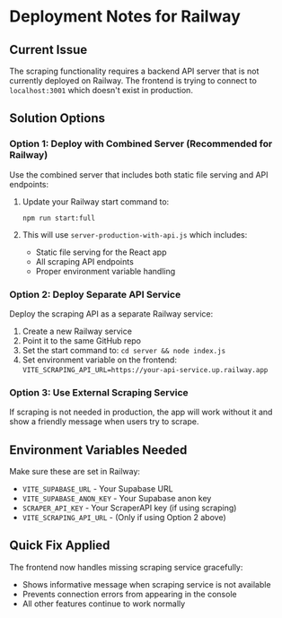# Deployment Notes for Railway

## Current Issue
The scraping functionality requires a backend API server that is not currently deployed on Railway. The frontend is trying to connect to `localhost:3001` which doesn't exist in production.

## Solution Options

### Option 1: Deploy with Combined Server (Recommended for Railway)
Use the combined server that includes both static file serving and API endpoints:

1. Update your Railway start command to:
   ```
   npm run start:full
   ```

2. This will use `server-production-with-api.js` which includes:
   - Static file serving for the React app
   - All scraping API endpoints
   - Proper environment variable handling

### Option 2: Deploy Separate API Service
Deploy the scraping API as a separate Railway service:

1. Create a new Railway service
2. Point it to the same GitHub repo
3. Set the start command to: `cd server && node index.js`
4. Set environment variable on the frontend: `VITE_SCRAPING_API_URL=https://your-api-service.up.railway.app`

### Option 3: Use External Scraping Service
If scraping is not needed in production, the app will work without it and show a friendly message when users try to scrape.

## Environment Variables Needed

Make sure these are set in Railway:
- `VITE_SUPABASE_URL` - Your Supabase URL
- `VITE_SUPABASE_ANON_KEY` - Your Supabase anon key
- `SCRAPER_API_KEY` - Your ScraperAPI key (if using scraping)
- `VITE_SCRAPING_API_URL` - (Only if using Option 2 above)

## Quick Fix Applied
The frontend now handles missing scraping service gracefully:
- Shows informative message when scraping service is not available
- Prevents connection errors from appearing in the console
- All other features continue to work normally